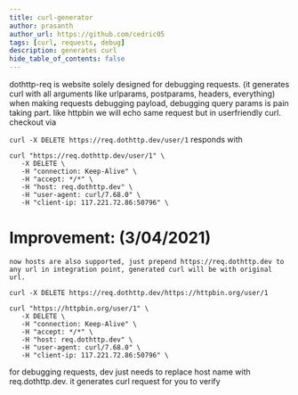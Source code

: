 ```yaml
---
title: curl-generator
author: prasanth
author_url: https://github.com/cedric05
tags: [curl, requests, debug]
description: generates curl
hide_table_of_contents: false
---
```


dothttp-req is website solely designed for debugging requests. (it generates curl with all arguments like urlparams, postparams, headers, everything)
when making requests debugging payload, debugging query params is pain taking part. 
like httpbin we will echo same request but in userfriendly curl.
checkout via

`curl -X DELETE https://req.dothttp.dev/user/1`
responds with 

```shell
curl "https://req.dothttp.dev/user/1" \
   -X DELETE \
   -H "connection: Keep-Alive" \
   -H "accept: */*" \
   -H "host: req.dothttp.dev" \
   -H "user-agent: curl/7.68.0" \
   -H "client-ip: 117.221.72.86:50796" \
```

# Improvement: (3/04/2021)
    now hosts are also supported, just prepend https://req.dothttp.dev to any url in integration point, generated curl will be with original url.

`curl -X DELETE https://req.dothttp.dev/https://httpbin.org/user/1`

```shell
curl "https://httpbin.org/user/1" \
   -X DELETE \
   -H "connection: Keep-Alive" \
   -H "accept: */*" \
   -H "host: req.dothttp.dev" \
   -H "user-agent: curl/7.68.0" \
   -H "client-ip: 117.221.72.86:50796" \
```
for debugging requests, dev just needs to replace host name with req.dothttp.dev. it generates curl request for you to verify 